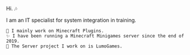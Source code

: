 Hi. 🎶

I am an IT specialist for system integration in training.

    🔭 I mainly work on Minecraft Plugins.
    ✨ I have been running a Minecraft Minigames server since the end of 2019.
    📆 The Server project I work on is LumoGames.
